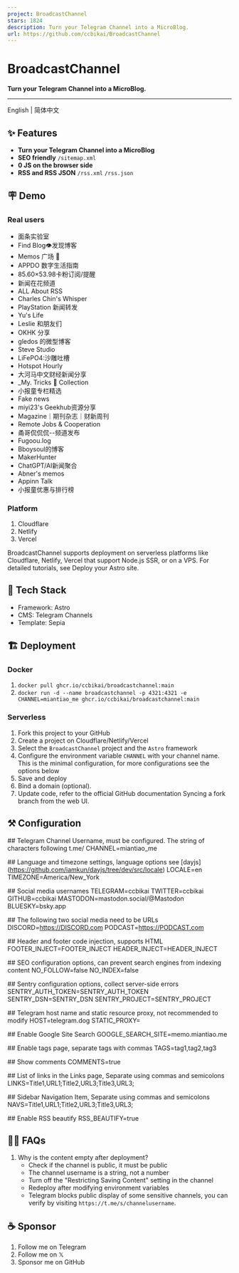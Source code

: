 ```yaml
---
project: BroadcastChannel
stars: 1824
description: Turn your Telegram Channel into a MicroBlog.
url: https://github.com/ccbikai/BroadcastChannel
---
```


BroadcastChannel
================

**Turn your Telegram Channel into a MicroBlog.**

* * *

English | 简体中文

✨ Features
----------

-   **Turn your Telegram Channel into a MicroBlog**
-   **SEO friendly** `/sitemap.xml`
-   **0 JS on the browser side**
-   **RSS and RSS JSON** `/rss.xml` `/rss.json`

🪧 Demo
-------

### Real users

-   面条实验室
-   Find Blog👁发现博客
-   Memos 广场 🎪
-   APPDO 数字生活指南
-   85.60×53.98卡粉订阅/提醒
-   新闻在花频道
-   ALL About RSS
-   Charles Chin's Whisper
-   PlayStation 新闻转发
-   Yu's Life
-   Leslie 和朋友们
-   OKHK 分享
-   gledos 的微型博客
-   Steve Studio
-   LiFePO4:沙雕吐槽
-   Hotspot Hourly
-   大河马中文财经新闻分享
-   \_My. Tricks 🎩 Collection
-   小报童专栏精选
-   Fake news
-   miyi23's Geekhub资源分享
-   Magazine｜期刊杂志｜财新周刊
-   Remote Jobs & Cooperation
-   甬哥侃侃侃--频道发布
-   Fugoou.log
-   Bboysoul的博客
-   MakerHunter
-   ChatGPT/AI新闻聚合
-   Abner's memos
-   Appinn Talk
-   小报童优惠与排行榜

### Platform

1.  Cloudflare
2.  Netlify
3.  Vercel

BroadcastChannel supports deployment on serverless platforms like Cloudflare, Netlify, Vercel that support Node.js SSR, or on a VPS. For detailed tutorials, see Deploy your Astro site.

🧱 Tech Stack
-------------

-   Framework: Astro
-   CMS: Telegram Channels
-   Template: Sepia

🏗️ Deployment
--------------

### Docker

1.  `docker pull ghcr.io/ccbikai/broadcastchannel:main`
2.  `docker run -d --name broadcastchannel -p 4321:4321 -e CHANNEL=miantiao_me ghcr.io/ccbikai/broadcastchannel:main`

### Serverless

1.  Fork this project to your GitHub
2.  Create a project on Cloudflare/Netlify/Vercel
3.  Select the `BroadcastChannel` project and the `Astro` framework
4.  Configure the environment variable `CHANNEL` with your channel name. This is the minimal configuration, for more configurations see the options below
5.  Save and deploy
6.  Bind a domain (optional).
7.  Update code, refer to the official GitHub documentation Syncing a fork branch from the web UI.

⚒️ Configuration
----------------

#\# Telegram Channel Username, must be configured. The string of characters following t.me/
CHANNEL\=miantiao\_me

#\# Language and timezone settings, language options see \[dayjs\](https://github.com/iamkun/dayjs/tree/dev/src/locale)
LOCALE\=en
TIMEZONE\=America/New\_York

#\# Social media usernames
TELEGRAM\=ccbikai
TWITTER\=ccbikai
GITHUB\=ccbikai
MASTODON\=mastodon.social/@Mastodon
BLUESKY\=bsky.app

#\# The following two social media need to be URLs
DISCORD\=https://DISCORD.com
PODCAST\=https://PODCAST.com

#\# Header and footer code injection, supports HTML
FOOTER\_INJECT\=FOOTER\_INJECT
HEADER\_INJECT\=HEADER\_INJECT

#\# SEO configuration options, can prevent search engines from indexing content
NO\_FOLLOW\=false
NO\_INDEX\=false

#\# Sentry configuration options, collect server-side errors
SENTRY\_AUTH\_TOKEN\=SENTRY\_AUTH\_TOKEN
SENTRY\_DSN\=SENTRY\_DSN
SENTRY\_PROJECT\=SENTRY\_PROJECT

#\# Telegram host name and static resource proxy, not recommended to modify
HOST\=telegram.dog
STATIC\_PROXY\=

#\# Enable Google Site Search
GOOGLE\_SEARCH\_SITE\=memo.miantiao.me

#\# Enable tags page, separate tags with commas
TAGS\=tag1,tag2,tag3

#\# Show comments
COMMENTS\=true

#\# List of links in the Links page, Separate using commas and semicolons
LINKS\=Title1,URL1;Title2,URL3;Title3,URL3;

#\# Sidebar Navigation Item, Separate using commas and semicolons
NAVS\=Title1,URL1;Title2,URL3;Title3,URL3;

#\# Enable RSS beautify
RSS\_BEAUTIFY\=true

🙋🏻 FAQs
---------

1.  Why is the content empty after deployment?
    -   Check if the channel is public, it must be public
    -   The channel username is a string, not a number
    -   Turn off the "Restricting Saving Content" setting in the channel
    -   Redeploy after modifying environment variables
    -   Telegram blocks public display of some sensitive channels, you can verify by visiting `https://t.me/s/channelusername`.

☕ Sponsor
---------

1.  Follow me on Telegram
2.  Follow me on 𝕏
3.  Sponsor me on GitHub
